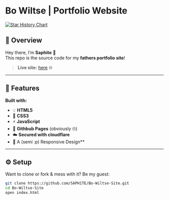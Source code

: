# Bo Wiltse | Portfolio Website

<a href="https://www.star-history.com/#SAPH1TE/Bo-Wiltse-Site&Date">
 <picture>
   <source media="(prefers-color-scheme: dark)" srcset="https://api.star-history.com/svg?repos=SAPH1TE/Bo-Wiltse-Site&type=Date&theme=dark" />
   <source media="(prefers-color-scheme: light)" srcset="https://api.star-history.com/svg?repos=SAPH1TE/Bo-Wiltse-Site&type=Date" />
   <img alt="Star History Chart" src="https://api.star-history.com/svg?repos=SAPH1TE/Bo-Wiltse-Site&type=Date" />
 </picture>
</a>


## 🎯 Overview

Hey there, I’m **Saphite** 👋  
This repo is the source code for my **fathers portfolio site**!
> **Live site:** [here](https://bowiltse.com) 🌐

---

## 🧩 Features

  **Built with:**  
- 💡 **HTML5**
- 🎨 **CSS3** 
- ⚡ **JavaScript**
- 📃 **Githbub Pages**  (obviously 🙄)
- ☁️ **Secured with cloudflare**
- 🐢 A (semi :p) Responsive Design** 


---

## ⚙️ Setup

Want to clone or fork & mess with it? Be my guest:

```bash
git clone https://github.com/SAPH1TE/Bo-Wiltse-Site.git
cd Bo-Wiltse-Site
open index.html
